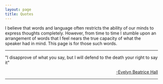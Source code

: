 ```yaml
---
layout: page
title: Quotes
---
```

I believe that words and language often restricts the ability of our minds to express thoughts completely. 
However, from time to time I stumble upon an arrangement of words that I feel nears the true 
capacity of what the speaker had in mind. This page is for those such words.

-------------------

"I disapprove of what you say, but I will defend to the death your right to say it"

<p style='text-align: right;'><a href="http://en.wikipedia.org/wiki/Evelyn_Beatrice_Hall">-Evelyn Beatrice Hall</a></p>

-------------------


